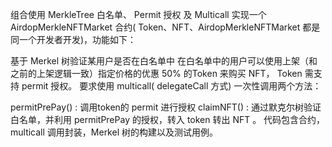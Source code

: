 组合使用 MerkleTree 白名单、 Permit 授权 及 Multicall
实现一个 AirdopMerkleNFTMarket 合约( Token、NFT、AirdopMerkleNFTMarket 都是同一个开发者开发)，功能如下：

基于 Merkel 树验证某用户是否在白名单中
在白名单中的用户可以使用上架（和之前的上架逻辑一致）指定价格的优惠 50% 的Token 来购买 NFT， Token 需支持 permit 授权。
要求使用 multicall( delegateCall 方式) 一次性调用两个方法：

permitPrePay() : 调用token的 permit 进行授权
claimNFT() : 通过默克尔树验证白名单，并利用 permitPrePay 的授权，转入 token 转出 NFT 。
代码包含合约，multicall 调用封装，Merkel 树的构建以及测试用例。
